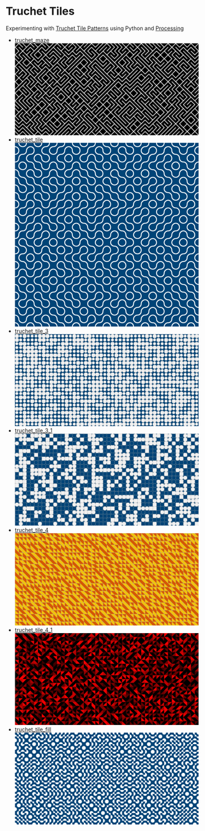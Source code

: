 # Truchet Tiles

Experimenting with [Truchet Tile Patterns](https://en.wikipedia.org/wiki/Truchet_tiles) using Python and [Processing](https://www.processing.org)

* [truchet_maze ![image](truchet_maze/output.png)](truchet_maze)
* [truchet_tile ![image](truchet_tile/output.png)](truchet_tile)
* [truchet_tile_3 ![image](truchet_tile_3/output.png)](truchet_tile_3)
* [truchet_tile_3_1 ![image](truchet_tile_3_1/output.png)](truchet_tile_3_1)
* [truchet_tile_4 ![image](truchet_tile_4/output.png)](truchet_tile_4)
* [truchet_tile_4_1 ![image](truchet_tile_4_1/output.png)](truchet_tile_4_1)
* [truchet_tile_fill ![image](truchet_tile_fill/output.png)](truchet_tile_fill)
